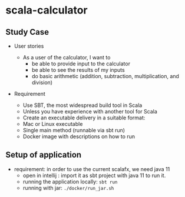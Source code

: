 # scala-calculator

## Study Case
* User stories
    * As a user of the calculator, I want to
        * be able to provide input to the calculator
        * be able to see the results of my inputs
        * do basic arithmetic (addition, subtraction, multiplication, and division)

* Requirement
    * Use SBT, the most widespread build tool in Scala
    * Unless you have experience with another tool for Scala
    * Create an executable delivery in a suitable format:
    * Mac or Linux executable
    * Single main method (runnable via sbt run)
    * Docker image with descriptions on how to run
  
## Setup of application
* requirement: in order to use the current scalafx, we need java 11 
    * open in intellij : import it as sbt project with java 11 to run it.
    * running the application locally:  ```sbt run```
    * running with jar: ```./docker/run_jar.sh ```



